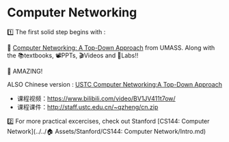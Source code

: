# Computer Networking

1️⃣ The first solid step begins with : 

🎉 [Computer Networking: A Top-Down Approach](https://gaia.cs.umass.edu/kurose_ross/index.php) from UMASS. Along with the 📚textbooks, 📽PPTs, 🎬Videos and 🥽Labs!! 

🥳 AMAZING!

ALSO Chinese version : [USTC Computer Networking:A Top-Down Approach](http://staff.ustc.edu.cn/~qzheng/teaching.html)

- 课程视频：https://www.bilibili.com/video/BV1JV411t7ow/
- 课程课件：http://staff.ustc.edu.cn/~qzheng/cn.zip



2️⃣ For more practical excercises, check out Stanford [CS144: Computer Network](../../🏠 Assets/Stanford/CS144: Computer Network/Intro.md) 

